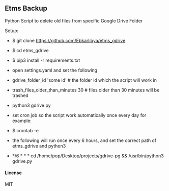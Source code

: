 ## Etms Backup

Python Script to delete old files from specific Google Drive Folder

Setup:
- $ git clone https://github.com/Ebkarlibya/etms_gdrive
- $ cd etms_gdrive
- $ pip3 install -r requirements.txt

- open settings.yaml and set the following
- gdrive_folder_id 'some id' # the folder id which the script will work in
- trash_files_older_than_minutes 30 # files older than 30 minutes will be trashed
- python3 gdrive.py
- set cron job so the script work automatically once every day for example:
- $ crontab -e
- the following will run once every 6 hours, and set the correct path of etms_gdrive and python3
* */6 * * * cd /home/pop/Desktop/projects/gdrive-pg && /usr/bin/python3 gdrive.py



#### License

MIT